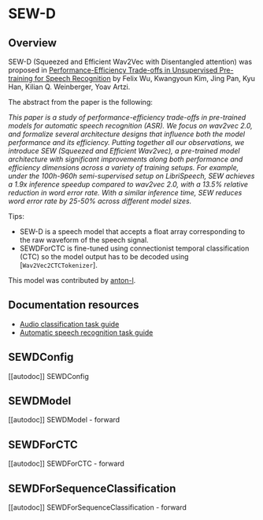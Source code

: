 <!--Copyright 2021 The HuggingFace Team. All rights reserved.

Licensed under the Apache License, Version 2.0 (the "License"); you may not use this file except in compliance with
the License. You may obtain a copy of the License at

http://www.apache.org/licenses/LICENSE-2.0

Unless required by applicable law or agreed to in writing, software distributed under the License is distributed on
an "AS IS" BASIS, WITHOUT WARRANTIES OR CONDITIONS OF ANY KIND, either express or implied. See the License for the
specific language governing permissions and limitations under the License.

⚠️ Note that this file is in Markdown but contain specific syntax for our doc-builder (similar to MDX) that may not be
rendered properly in your Markdown viewer.

-->

# SEW-D

## Overview

SEW-D (Squeezed and Efficient Wav2Vec with Disentangled attention) was proposed in [Performance-Efficiency Trade-offs
in Unsupervised Pre-training for Speech Recognition](https://arxiv.org/abs/2109.06870) by Felix Wu, Kwangyoun Kim,
Jing Pan, Kyu Han, Kilian Q. Weinberger, Yoav Artzi.

The abstract from the paper is the following:

*This paper is a study of performance-efficiency trade-offs in pre-trained models for automatic speech recognition
(ASR). We focus on wav2vec 2.0, and formalize several architecture designs that influence both the model performance
and its efficiency. Putting together all our observations, we introduce SEW (Squeezed and Efficient Wav2vec), a
pre-trained model architecture with significant improvements along both performance and efficiency dimensions across a
variety of training setups. For example, under the 100h-960h semi-supervised setup on LibriSpeech, SEW achieves a 1.9x
inference speedup compared to wav2vec 2.0, with a 13.5% relative reduction in word error rate. With a similar inference
time, SEW reduces word error rate by 25-50% across different model sizes.*

Tips:

- SEW-D is a speech model that accepts a float array corresponding to the raw waveform of the speech signal.
- SEWDForCTC is fine-tuned using connectionist temporal classification (CTC) so the model output has to be decoded
  using [`Wav2Vec2CTCTokenizer`].

This model was contributed by [anton-l](https://huggingface.co/anton-l).

## Documentation resources

- [Audio classification task guide](../tasks/audio_classification)
- [Automatic speech recognition task guide](../tasks/asr)

## SEWDConfig

[[autodoc]] SEWDConfig

## SEWDModel

[[autodoc]] SEWDModel
    - forward

## SEWDForCTC

[[autodoc]] SEWDForCTC
    - forward

## SEWDForSequenceClassification

[[autodoc]] SEWDForSequenceClassification
    - forward
